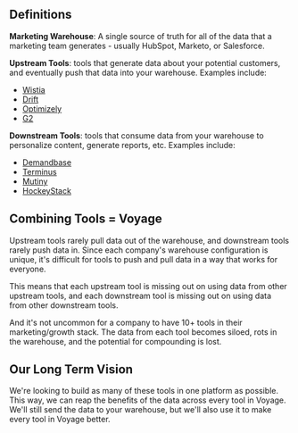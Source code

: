 ## Definitions

**Marketing Warehouse**: A single source of truth for all of the data that a marketing team generates - usually HubSpot, Marketo, or Salesforce.

**Upstream Tools**: tools that generate data about your potential customers, and eventually push that data into your warehouse. Examples include:

- <a href="https://www.wistia.com/" target="_blank">Wistia</a>
- <a href="https://www.drift.com/" target="_blank">Drift</a>
- <a href="https://optimizely.com/" target="_blank">Optimizely</a>
- <a href="https://www.g2.com/" target="_blank">G2</a>

**Downstream Tools**: tools that consume data from your warehouse to personalize content, generate reports, etc. Examples include:

- <a href="https://www.demandbase.com/" target="_blank">Demandbase</a>
- <a href="https://www.terminus.com/" target="_blank">Terminus</a>
- <a href="https://www.mutinyhq.com/" target="_blank">Mutiny</a>
- <a href="https://hockeystack.com/" target="_blank">HockeyStack</a>

## Combining Tools = Voyage

Upstream tools rarely pull data out of the warehouse, and downstream tools rarely push data in. Since each company's warehouse configuration is unique, it's difficult for tools to push and pull data in a way that works for everyone.

This means that each upstream tool is missing out on using data from other upstream tools, and each downstream tool is missing out on using data from other downstream tools.

And it's not uncommon for a company to have 10+ tools in their marketing/growth stack. The data from each tool becomes siloed, rots in the warehouse, and the potential for compounding is lost.

## Our Long Term Vision

We're looking to build as many of these tools in one platform as possible. This way, we can reap the benefits of the data across every tool in Voyage. We'll still send the data to your warehouse, but we'll also use it to make every tool in Voyage better.
